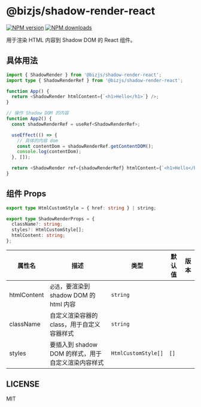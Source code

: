 # @bizjs/shadow-render-react

[![NPM version](https://img.shields.io/npm/v/@bizjs/shadow-render-react.svg?style=flat)](https://npmjs.org/package/@bizjs/shadow-render-react)
[![NPM downloads](http://img.shields.io/npm/dm/@bizjs/shadow-render-react.svg?style=flat)](https://npmjs.org/package/@bizjs/shadow-render-react)

用于渲染 HTML 内容到 Shadow DOM 的 React 组件。

## 具体用法

```ts
import { ShadowRender } from '@bizjs/shadow-render-react';
import type { ShadowRenderRef } from '@bizjs/shadow-render-react';

function App() {
  return <ShadowRender htmlContent={`<h1>Hello</h1>`} />;
}

// 操作 Shadow DOM 的内容
function App2() {
  const shadowRenderRef = useRef<ShadowRenderRef>;

  useEffect(() => {
    // 具体的内容 dom
    const contentDom = shadowRenderRef.getContentDOM();
    console.log(contentDom);
  }, []);

  return <ShadowRender ref={shadowRenderRef} htmlContent={`<h1>Hello</h1>`} />;
}
```

## 组件 Props

```ts
export type HtmlCustomStyle = { href: string } | string;

export type ShadowRenderProps = {
  className?: string;
  styles?: HtmlCustomStyle[];
  htmlContent: string;
};
```

| 属性名      | 描述                                               | 类型                | 默认值 | 版本 |
| ----------- | -------------------------------------------------- | ------------------- | ------ | ---- |
| htmlContent | `必选`，要渲染到 shadow DOM 的 html 内容           | `string`            |        |      |
| className   | 自定义渲染容器的 class，用于自定义容器样式         | `string`            |        |      |
| styles      | 要插入到 shadow DOM 的样式，用于自定义渲染内容样式 | `HtmlCustomStyle[]` | `[]`   |      |

## LICENSE

MIT
